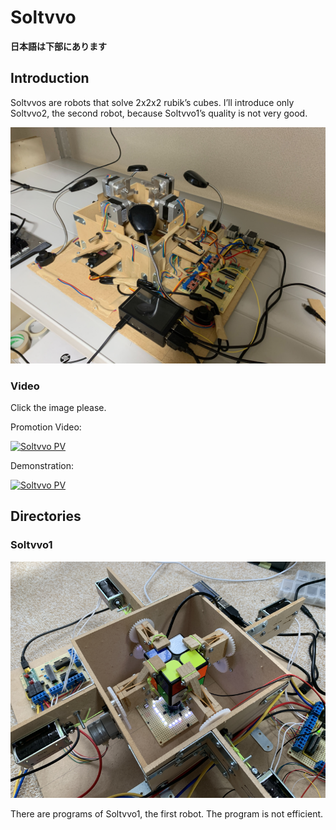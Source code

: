# Soltvvo

**日本語は下部にあります**

## Introduction

Soltvvos are robots that solve 2x2x2 rubik’s cubes. I’ll introduce only Soltvvo2, the second robot, because Soltvvo1’s quality is not very good.

![Soltvvo2](https://github.com/Nyanyan/soltvvo/blob/master/img/soltvvo2.jpg)

### Video

Click the image please.

Promotion Video: 

[![Soltvvo PV](http://img.youtube.com/vi/76N6BOrEjSo/0.jpg)](http://www.youtube.com/watch?v=76N6BOrEjSo)

Demonstration:

[![Soltvvo PV](http://img.youtube.com/vi/irRzZQLlo04/0.jpg)](http://www.youtube.com/watch?v=irRzZQLlo04)

## Directories

### Soltvvo1

![Soltvvo1](https://github.com/Nyanyan/soltvvo/blob/master/img/soltvvo1.png)

There are programs of Soltvvo1, the first robot. The program is not efficient.